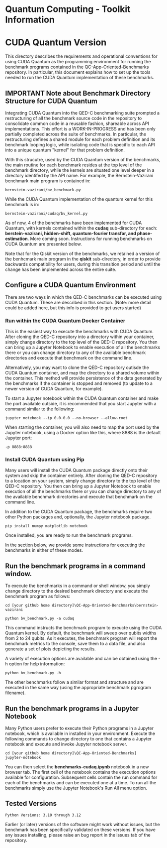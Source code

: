 # Quantum Computing - Toolkit Information

# CUDA Quantum Version

This directory describes the requirements and operational conventions for using CUDA Quantum as the programming environment for running the benchmark programs contained in the QC-App-Oriented-Benchmarks repository.
In particular, this document explains how to set up the tools needed to run the CUDA Quantum implementation of these benchmarks.

## IMPORTANT Note about Benchmark Directory Structure for CUDA Quantum

Integrating CUDA Quantum into the QED-C benchmarking suite prompted a restructuring of all the benchmark source code in the repository to consolidate common code in a reusable fashion, shareable across API implementations. This effort is a WORK-IN-PROGRESS and has been only partially completed across the suite of benchmarks. In particular, the restructuring defines a shared module for each problem definition and its benchmark looping logic, while isolating code that is specific to each API into a unique quantum "kernel" for that problem definition.

With this strucutre, used by the CUDA Quantum version of the benchmarks, the main routine for each benchmark resides at the top level of the benchmark directory, while the kernels are situated one level deeper in a directory identifed by the API name.  For example, the Bernstein-Vazirani benchmark main program is contained in:

    bernstein-vazirani/bv_benchmark.py

While the CUDA Quantum implementation of the quantum kernel for this benchmark is in:

    bernstein-vazirani/cudaq/bv_kernel.py

As of now, 4 of the benchmarks have been implemented for CUDA Quantum, with kernels contained within the **cudaq** sub-directory for each: **berstein-vazirani, hidden-shift, quantum-fourier transfor, and phase-estimation**. More coming soon. Instructions for running benchmarks on CUDA Quantum are presented below.

Note that for the Qiskit version of the benchmarks, we retained a version of the benhcmark main program in the **qiskit** sub-directory, in order to provide backwards compatibility for users, during this transition period and until the change has been implemented across the entire suite. 


## Configure a CUDA Quantum Environment

There are two ways in which the QED-C benchmarks can be executed using CUDA Quantum.  These are described in this section. (Note: more detail could be added here, but this info is provided to get users started)

### Run within the CUDA Quantum Docker Container

This is the easiest way to execute the benchmarks with CUDA Quantum.  After cloning the QED-C repository into a directory within your container, simply change directory to the top level of the QED-C repository. You then can bring up a Jupyter Notebook to enable execution of all the benchmarks there or you can change directory to any of the available benchmark directories and execute that benchmark on the command line.  

Alternatively, you may want to clone the QED-C repository outisde the CUDA Quantum container, and map the directory to a shared volume within the container.  This method will provide persistence of the data generated by the benchmarks if the container is stopped and removed (to update to a newer version of CUDA Quantum, for example).

To start a Jupyter notebook within the CUDA Quantum container and make the port available outside, it is recommended that you start Jupyter with a command similar to the following:

    jupyter notebook --ip 0.0.0.0 --no-browser --allow-root

When starting the container, you will also need to map the port used by the Jupyter notebook, using a Docker option like this, where 8888 is the default Jupyter port:

    -p 8888:8888
    
### Install CUDA Quantum using Pip 

Many users will install the CUDA Quantum package directly onto their system and skip the container entirely. After cloning the QED-C repository to a location on your system, simply change directory to the top level of the QED-C repository. You then can bring up a Jupyter Notebook to enable execution of all the benchmarks there or you can change directory to any of the available benchmark directories and execute that benchmark on the command line.

In addition to the CUDA Quantum package, the benchmarks require two other Python packages and, optionally, the Jupyter notebook package.

    pip install numpy matplotlib notebook

Once installed, you are ready to run the benchmark programs.

In the section below, we provide some instructions for executing the benchmarks in either of these modes.

## Run the benchmark programs in a command window.

To execute the benchmarks in a command or shell window, you simply change directory to the desired benchmark directory and execute the benchmark program as follows:

    cd [your github home directory]\QC-App-Oriented-Benchmarks\bernstein-vazirani
  
    python bv_benchmark.py -a cudaq
    
This command instructs the benchmark program to exeucte using the CUDA Quantum kernel.  By default, the benchmark will sweep over qubits widths from 2 to 24 qubits.  As it executes, the benchmark program will report the benchmark metrics to the console, save them to a data file, and also generate a set of plots depicting the results. 

A variety of execution options are available and can be obtained using the -h option for help information:

    python bv_benchmark.py -h

The other benchmarks follow a similar format and structure and are executed in the same way (using the appropriate benchmark pgrogram filename).

## Run the benchmark programs in a Jupyter Notebook

Many Python users prefer to execute their Python programs in a Jupyter notebook, which is available in installed in your environment.
Execute the following commands to change directory to one that contains a Jupyter notebook and execute and invoke Jupyter notebook server.

    cd [your github home directory]\QC-App-Oriented-Benchmarks]
    jupyter-notebook
    
You can then select the **benchmarks-cudaq.ipynb** notebook in a new browser tab. The first cell of the notebook contains the execution options available for configuration.  Subsequent cells contain the run command for each of the benchmarks and can be executed one at a time. To run all the benchmarks simply use the Jupyter Notebook's Run All menu option. 

## Tested Versions

    Python Versions: 3.10 through 3.12

Earlier (or later) versions of the software might work without issues, but the benchmark has been specifically validated on these versions. If you have any issues installing, please raise an bug report in the issues tab of the repository.
